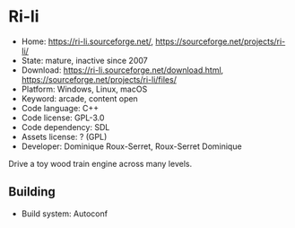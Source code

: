 # Ri-li

- Home: https://ri-li.sourceforge.net/, https://sourceforge.net/projects/ri-li/
- State: mature, inactive since 2007
- Download: https://ri-li.sourceforge.net/download.html, https://sourceforge.net/projects/ri-li/files/
- Platform: Windows, Linux, macOS
- Keyword: arcade, content open
- Code language: C++
- Code license: GPL-3.0
- Code dependency: SDL
- Assets license: ? (GPL)
- Developer: Dominique Roux-Serret, Roux-Serret Dominique

Drive a toy wood train engine across many levels.

## Building

- Build system: Autoconf
